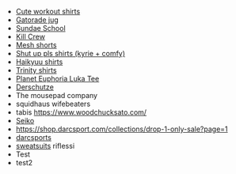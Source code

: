 - [Cute workout shirts](https://www.ironpandafit.com/collections/black-friday-sale?sort_by=exercise-bear-washed-gym-shirt%2Cgo-hard-or-go-home-washed-gym-shirt-1%2Cweightlifting-rabbit-washed-gym-shirt-2&q=ct&fbclid=PAAaZl7EvB19WuBpzUQkE-JCl31gR1a0JW7MniVC7MFF5KC4mvfN6DgseYpJs_aem_AQyTyrNmo3xwfktB6LJQ-I4xl7e3MzWrsPZePFkfhJQvW6Ed_1bsODSr9ygNSsdVqav9KOxbp1IC2MnpVap-WBE5&utm_source=facebook&utm_medium=paid&campaign_id=120210089379890739&ad_id=120210089379970739)
- [Gatorade jug](https://www.gatorade.com/bottles/gx-jug/jade-00052000052589?fbclid=PAZXh0bgNhZW0BMAABplDVoGGYmeYpMYLbHdGM8bpIvpGWQHMxyn_UK6mx6NxX_UO4h4sXtzKsEQ_aem_F-PG7hu77S9lJtyp__RGVQ&utm_source=facebook_instagram&utm_medium=paidsocial&utm_campaign=adv_conv_evergreen_conv-dtc_cv&utm_term=all_b&utm_content=video_multi_product_colorchanging-jug_colorandpersonalize_benefits-annotation_may24&utm_id=120209760008170561&gclid=CKWWvprklYcDFS2xxQIdT24ETA&gclsrc=ds#JTdCJTIyYmFzZSUyMiUzQSU3QiUyMmVycm9ycyUyMiUzQSU3QiU3RCUyQyUyMnN1Yi0xODI2Njk5MzIlMjIlM0ElMjJ0cnVlJTIyJTdEJTJDJTIyb3ZlcnJpZGVzJTIyJTNBJTVCJTdCJTIyaWQlMjIlM0ElMjIwJTIyJTdEJTVEJTdE)
- [Sundae School](https://sundae.school/collections/tees)
- [Kill Crew](https://killcrew.co/collections/mens-t-shirt)
- [Mesh shorts](https://www.crispy-nyc.com/collections/all) 
- [Shut up pls shirts (kyrie + comfy)](http://shutuppls.com/) 
- [Haikyuu shirts](https://tetsugakure.market/?fbclid=PAZXh0bgNhZW0CMTEAAaZf13U6AAvLhrW3AguQki7rqHC7aQSMmDZlUuOQOzqCHh8FTvFCBmjfRZQ_aem__2_61N2saDMZnQrTP9rSCQ) 
- [Trinity shirts](https://trinitylabel.com/collections/shirts?utm_source=hoobe&utm_medium=social)
- [Planet Euphoria Luka Tee](https://planeteuphoria.com/products/luka-doncic-500?variant=48645843845405&utm_medium=paid&utm_content=120211321877070021&utm_term=120207497828130021&utm_campaign=120207497828110021&utm_source=facebook)
- [Derschutze](https://derschutze.com/?fbclid=PAZXh0bgNhZW0CMTEAAaZftljcQ4zpmj_MJVOLuQ1RlzMicosk438IHTasa04tWg76b_ckInoaiPI_aem_vdyMeE-T4otjOOEQMGqz-A) 
- The mousepad company
- squidhaus wifebeaters
- tabis https://www.woodchucksato.com/
- [Seiko](https://www.ebay.com/itm/156531002641?_skw=SWR085&epid=14062042169&itmmeta=01JG0EWX3TM8T1YGJ0HM5XW7VG&hash=item2471f98d11:g:CacAAOSwYORnPTON&itmprp=enc%3AAQAJAAAA4HoV3kP08IDx%2BKZ9MfhVJKlGrfFFBXdcXK0UZWvLYrUIpXPH%2BrGev6EsUR6gpPScg5s4YzhP2t7OCrdu5lKgcDPpH7946%2FLbvAbMOjWdkY%2FPiIABePk3Xl4psvSuWTSGwPtLXm624oZaldggvs4pEEVFuLAw2uxo13xeaOjDz%2BNGa2NqdjJUL2lpnmy2PkzYFRvGYAeJcwLkZ4OvqzHhJYV%2FAeR60TAfA6l1nRfL9GnrCGcDOiL0LERxHv82ruQm%2FbKA7p2lcvgFvx1e6YfQpW3Rt2TSqB3XSkb75vQBMnZ9%7Ctkp%3ABFBMgNLzjoBl)
- https://shop.darcsport.com/collections/drop-1-only-sale?page=1
- [darcsports](https://shop.darcsport.com/collections/drop-1-only-sale?page=1)
- [sweatsuits](https://riflessiapparel.com/collections/cotton-fleece-collection?utm_medium=paid&utm_id=120217076135820595&utm_content=120217379006410595&utm_term=120217076135990595&utm_campaign=120217076135820595&fbclid=PAZXh0bgNhZW0BMABhZGlkAasZEdLhx5MBphSXk3SbqwcXd6rmrC3kA6XTgP0zp6zseLtkdBVmiKoOvKS6b35qNYWYiA_aem_MqK2ksK8Ro5XC132MXxxMg&utm_source=facebook&campaign_id=120217076135820595&ad_id=120217379006410595) riflessi 
- Test
- test2